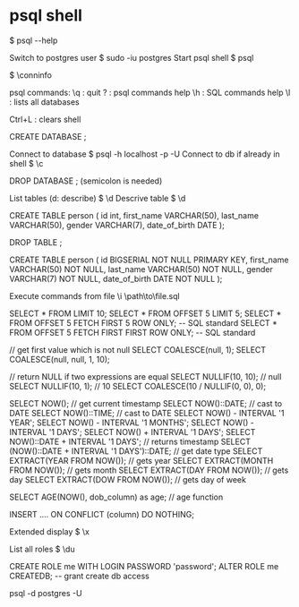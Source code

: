 # psql shell
$ psql --help

Switch to postgres user
$ sudo -iu postgres
Start psql shell
$ psql

$ \conninfo

psql commands:
\q : quit
\? : psql commands help
\h : SQL commands help
\l : lists all databases

Ctrl+L : clears shell

CREATE DATABASE <dbName>;

Connect to database
$ psql -h localhost -p <portNumber> -U <userName> <dbName>
Connect to db if already in shell
$ \c <dbName>

DROP DATABASE <dbName>;
(semicolon is needed)

List tables (d: describe)
$ \d
Descrive table
$ \d <tableName>

CREATE TABLE person (
  id int,
  first_name VARCHAR(50),
  last_name VARCHAR(50),
  gender VARCHAR(7),
  date_of_birth DATE
);

DROP TABLE <tableName>;

CREATE TABLE person (
  id BIGSERIAL NOT NULL PRIMARY KEY,
  first_name VARCHAR(50) NOT NULL,
  last_name VARCHAR(50) NOT NULL,
  gender VARCHAR(7) NOT NULL,
  date_of_birth DATE NOT NULL
);

Execute commands from file
\i \path\to\file.sql


SELECT * FROM <tableName> LIMIT 10;
SELECT * FROM <tableName> OFFSET 5 LIMIT 5;
SELECT * FROM <tableName> OFFSET 5 FETCH FIRST 5 ROW ONLY; -- SQL standard
SELECT * FROM <tableName> OFFSET 5 FETCH FIRST FIRST ROW ONLY; -- SQL standard

// get first value which is not null
SELECT COALESCE(null, 1);
SELECT COALESCE(null, null, 1, 10);


// return NULL if two expressions are equal
SELECT NULLIF(10, 10); // null
SELECT NULLIF(10, 1);  // 10
SELECT COALESCE(10 / NULLIF(0, 0), 0);


SELECT NOW(); // get current timestamp
SELECT NOW()::DATE; // cast to DATE
SELECT NOW()::TIME; // cast to DATE
SELECT NOW() - INTERVAL '1 YEAR';
SELECT NOW() - INTERVAL '1 MONTHS';
SELECT NOW() - INTERVAL '1 DAYS';
SELECT NOW() + INTERVAL '1 DAYS';
SELECT NOW()::DATE + INTERVAL '1 DAYS';  // returns timestamp
SELECT (NOW()::DATE + INTERVAL '1 DAYS')::DATE; // get date type
SELECT EXTRACT(YEAR FROM NOW()); // gets year
SELECT EXTRACT(MONTH FROM NOW()); // gets month
SELECT EXTRACT(DAY FROM NOW()); // gets day
SELECT EXTRACT(DOW FROM NOW()); // gets day of week


SELECT AGE(NOW(), dob_column) as age; // age function


INSERT .... ON CONFLICT (column) DO NOTHING;

Extended display
$ \x

List all roles
$ \du

CREATE ROLE me WITH LOGIN PASSWORD 'password';
ALTER ROLE me CREATEDB; -- grant create db access

psql -d postgres -U <userName>


